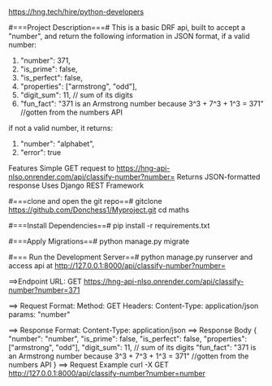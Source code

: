 https://hng.tech/hire/python-developers

#===Project Description===#
This is a basic DRF api, built to accept a "number", and return the following information in JSON format, if a valid number:
1. "number": 371,
2. "is_prime": false,
3. "is_perfect": false,
4. "properties": ["armstrong", "odd"],
5. "digit_sum": 11,  // sum of its digits
6. "fun_fact": "371 is an Armstrong number because 3^3 + 7^3 + 1^3 = 371" //gotten from the numbers API

if not a valid number, it returns:
1. "number": "alphabet",
2. "error": true

Features
Simple GET request to https://hng-api-nlso.onrender.com/api/classify-number?number=
Returns JSON-formatted response
Uses Django REST Framework

#===clone and open the git repo==#
gitclone https://github.com/Donchess1/Myproject.git
cd maths

#===Install Dependencies==#
pip install -r requirements.txt

#===Apply Migrations==#
python manage.py migrate

#=== Run the Development Server==#
python manage.py runserver
and access api at http://127.0.0.1:8000/api/classify-number?number=

==>Endpoint URL:
 GET https://hng-api-nlso.onrender.com/api/classify-number?number=371

==> Request Format:
Method: GET
Headers:
Content-Type: application/json
params: "number"

==> Response Format:
Content-Type: application/json
==> Response Body
{
    "number": "number",
    "is_prime": false,
    "is_perfect": false,
    "properties": ["armstrong", "odd"],
    "digit_sum": 11,  // sum of its digits
    "fun_fact": "371 is an Armstrong number because 3^3 + 7^3 + 1^3 = 371" //gotten from the numbers API
}
==> Request Example
curl -X GET http://127.0.0.1:8000/api/classify-number?number=number
